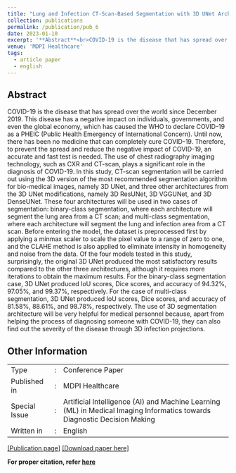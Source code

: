 ```yaml
---
title: "Lung and Infection CT-Scan-Based Segmentation with 3D UNet Architecture and Its Modification"
collection: publications
permalink: /publication/pub_6
date: 2023-01-10
excerpt: '**Abstract**<br>COVID-19 is the disease that has spread over the world since December 2019. This disease has a negative impact on individuals, governments, and even the global economy, which has caused the WHO to declare COVID-19 as a PHEIC (Public Health Emergency of International Concern). Until now, there has been no medicine that can completely cure COVID-19. Therefore, to prevent the spread and reduce the negative impact of COVID-19, an accurate and fast test is needed. The use of chest radiography imaging technology, such as CXR and CT-scan, plays a significant role in the diagnosis of COVID-19. In this study, CT-scan segmentation will be carried out using the 3D version of the most recommended segmentation algorithm for bio-medical images, namely 3D UNet, and three other architectures from the 3D UNet modifications, namely 3D ResUNet, 3D VGGUNet, and 3D DenseUNet. These four architectures will be used in two cases of segmentation: binary-class segmentation, where each architecture will segment the lung area from a CT scan; and multi-class segmentation, where each architecture will segment the lung and infection area from a CT scan. Before entering the model, the dataset is preprocessed first by applying a minmax scaler to scale the pixel value to a range of zero to one, and the CLAHE method is also applied to eliminate intensity in homogeneity and noise from the data. Of the four models tested in this study, surprisingly, the original 3D UNet produced the most satisfactory results compared to the other three architectures, although it requires more iterations to obtain the maximum results. For the binary-class segmentation case, 3D UNet produced IoU scores, Dice scores, and accuracy of 94.32%, 97.05%, and 99.37%, respectively. For the case of multi-class segmentation, 3D UNet produced IoU scores, Dice scores, and accuracy of 81.58%, 88.61%, and 98.78%, respectively. The use of 3D segmentation architecture will be very helpful for medical personnel because, apart from helping the process of diagnosing someone with COVID-19, they can also find out the severity of the disease through 3D infection projections.'
venue: 'MDPI Healthcare'
tags:
  - article paper
  - english
---
```

## Abstract
COVID-19 is the disease that has spread over the world since December 2019. This disease has a negative impact on individuals, governments, and even the global economy, which has caused the WHO to declare COVID-19 as a PHEIC (Public Health Emergency of International Concern). Until now, there has been no medicine that can completely cure COVID-19. Therefore, to prevent the spread and reduce the negative impact of COVID-19, an accurate and fast test is needed. The use of chest radiography imaging technology, such as CXR and CT-scan, plays a significant role in the diagnosis of COVID-19. In this study, CT-scan segmentation will be carried out using the 3D version of the most recommended segmentation algorithm for bio-medical images, namely 3D UNet, and three other architectures from the 3D UNet modifications, namely 3D ResUNet, 3D VGGUNet, and 3D DenseUNet. These four architectures will be used in two cases of segmentation: binary-class segmentation, where each architecture will segment the lung area from a CT scan; and multi-class segmentation, where each architecture will segment the lung and infection area from a CT scan. Before entering the model, the dataset is preprocessed first by applying a minmax scaler to scale the pixel value to a range of zero to one, and the CLAHE method is also applied to eliminate intensity in homogeneity and noise from the data. Of the four models tested in this study, surprisingly, the original 3D UNet produced the most satisfactory results compared to the other three architectures, although it requires more iterations to obtain the maximum results. For the binary-class segmentation case, 3D UNet produced IoU scores, Dice scores, and accuracy of 94.32%, 97.05%, and 99.37%, respectively. For the case of multi-class segmentation, 3D UNet produced IoU scores, Dice scores, and accuracy of 81.58%, 88.61%, and 98.78%, respectively. The use of 3D segmentation architecture will be very helpful for medical personnel because, apart from helping the process of diagnosing someone with COVID-19, they can also find out the severity of the disease through 3D infection projections.
<br>

## Other Information
<table>
  <tr>
    <td>Type</td>
    <td>:</td>
    <td>Conference Paper</td>
  </tr>
  <tr>
    <td>Published in</td>
    <td>:</td>
    <td>MDPI Healthcare</td>
  </tr>
  <tr>
    <td>Special Issue</td>
    <td>:</td>
    <td>Artificial Intelligence (AI) and Machine Learning (ML) in Medical Imaging Informatics towards Diagnostic Decision Making</td>
  </tr>  
  <tr>
    <td>Written in</td>
    <td>:</td>
    <td>English</td>
  </tr>
</table>

[[Publication page]](https://www.mdpi.com/2227-9032/11/2/213)
[[Download paper here]](https://www.mdpi.com/2227-9032/11/2/213/pdf?version=1673356647)



**For proper citation, refer [here](https://scholar.google.com/scholar?hl=en&as_sdt=0%2C5&q=Lung+and+Infection+CT-Scan-Based+Segmentation+with+3D+UNet+Architecture+and+Its+Modification&btnG=#d=gs_cit&t=1692526283405&u=%2Fscholar%3Fq%3Dinfo%3ABFjduSldxL0J%3Ascholar.google.com%2F%26output%3Dcite%26scirp%3D0%26hl%3Den)**